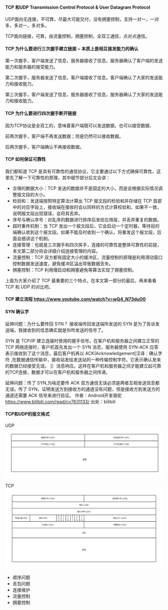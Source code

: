 #### TCP 和UDP  Transmission Control Protocol & User Datagram Protocol

UDP面向无连接，不可靠，尽最大可能交付，没有拥塞控制，支持一对一，一对多，多对一，多对多。

TCP面向链接，可靠，由流量控制，拥塞控制，全双工通信，点对点通信。





#### TCP 为什么要进行三次握手建立链接 ~ 本质上是相互接发能力的确认

第一次握手，客户端发送了信息，服务器接收了信息。服务器确认了客户端的发送能力和服务器的接受能力。

第二次握手，服务器发送了信息，客户端接收了信息。客户端确认了大家的发送能力和接收能力。

第三次握手，客户端发送了信息，服务器接收了信息。服务器确认了大家的发送能力和接收能力。





#### TCP 为什么要进行四次握手断开链接 

因为TCP协议是全双工的，意味着客户端既可以发送数据，也可以接受数据、

前两次握手，客户端不再发送数据；但是仍然可以接收数据。

后两次握手，客户端确认不再接收数据。



#### TCP 如何保证可靠性

我们都知道 TCP 是具有可靠性的通信协议，它主要通过以下方式确保可靠性，这里先了解一下可靠性的原理，其中细节部分后文会讲：

-   合理的数据大小：TCP 发送的数据并不是固定的大小，而是会根据实际情况调整报文段的大小。
-   检验和：发送端按照特定算法计算出 TCP 报文段的检验和并存储在 TCP 首部中的对应字段上，接收端在接收时会以同样的方式计算校验和，如果不一致，说明报文段出现错误，会将其丢弃。
-   序号与确认序号：对乱序的数据进行排序后发给应用层，并丢弃重复的数据。
-   超时重传机制：当 TCP 发出一个报文段后，它会启动一个定时器，等待目的端确认收到这个报文段。如果不能及时收到一个确认，将重发这个报文段，后面会细讲这个机制。
-   连接管理：也就是三次握手和四次挥手，连接的可靠性是整体可靠性的前提，本文第二部分将会详细介绍连接管理的内容。
-   流量控制：TCP 双方都有固定大小的缓冲区，流量控制的原理是利用滑动窗口控制数据发送速度，避免缓冲区溢出导致数据丢失。
-   拥塞控制：TCP 利用慢启动和拥塞避免等算法实现了拥塞控制。

上面为大家介绍了 TCP 最重要的三个特点，在本文第一部分的最后，再来看看 TCP 和 UDP 的对比吧。



#### TCP 建立流程 https://www.youtube.com/watch?v=wQ4_N73duO0



#### SYN 确认字

延伸问题：为什么要传回 SYN？
接收端传回发送端所发送的 SYN 是为了告诉发送端，我接收到的信息确实就是你所发送的信号了。

SYN 是 TCP/IP 建立连接时使用的握手信号。在客户机和服务器之间建立正常的 TCP 网络连接时，客户机首先发出一个 SYN 消息，服务器使用 SYN-ACK 应答表示接收到了这个消息，最后客户机再以 ACK(Acknowledgement[汉译：确认字符 ,在数据通信传输中，接收站发给发送站的一种传输控制字符。它表示确认发来的数据已经接受无误。 ]）消息响应。这样在客户机和服务器之间才能建立起可靠的TCP连接，数据才可以在客户机和服务器之间传递。

延伸问题：传了 SYN,为啥还要传 ACK
双方通信无误必须是两者互相发送信息都无误。传了 SYN，证明发送方到接收方的通道没有问题，但是接收方到发送方的通道还需要 ACK 信号来进行验证。 作者：Android开发骆驼 https://www.bilibili.com/read/cv7631133/ 出处：bilibili



#### TCP和UDP的报文格式

UDP![UDP 包头](../../LeetCode刷题/images/6d1313f51b9dfd7ab454b2cef1cb37bf.jpg)

TCP![TCP 包头](../../LeetCode刷题/images/a795461effcce686a43f48e094c9adbf.jpg)

-   顺序问题
-   丢包问题
-   连接维护
-   流量控制
-   拥塞控制
